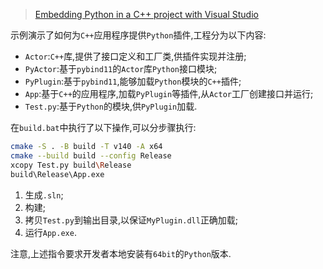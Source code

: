> [Embedding Python in a C++ project with Visual Studio](https://devblogs.microsoft.com/python/embedding-python-in-a-cpp-project-with-visual-studio/)

示例演示了如何为`C++`应用程序提供`Python`插件,工程分为以下内容:

- `Actor`:`C++`库,提供了接口定义和工厂类,供插件实现并注册;
- `PyActor`:基于`pybind11`的`Actor`库`Python`接口模块;
- `PyPlugin`:基于`pybind11`,能够加载`Python`模块的`C++`插件;
- `App`:基于`C++`的应用程序,加载`PyPlugin`等插件,从`Actor`工厂创建接口并运行;
- `Test.py`:基于`Python`的模块,供`PyPlugin`加载.

在`build.bat`中执行了以下操作,可以分步骤执行:

```bash
cmake -S . -B build -T v140 -A x64
cmake --build build --config Release
xcopy Test.py build\Release
build\Release\App.exe
```

1. 生成`.sln`;
2. 构建;
3. 拷贝`Test.py`到输出目录,以保证`MyPlugin.dll`正确加载;
4. 运行`App.exe`.

注意,上述指令要求开发者本地安装有`64bit`的`Python`版本.